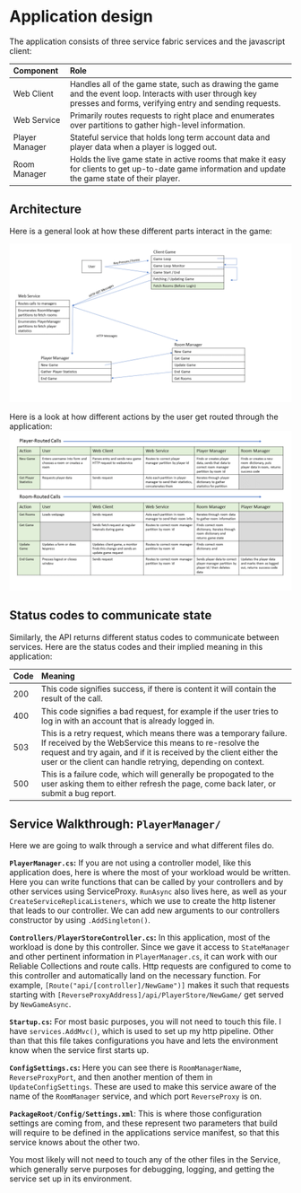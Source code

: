 # Application design

The application consists of three service fabric services and the javascript client:

| Component | Role |
| :--- | :--- |
| Web Client | Handles all of the game state, such as drawing the game and the event loop. Interacts with user through key presses and forms, verifying entry and sending requests. |
| Web Service | Primarily routes requests to right place and enumerates over partitions to gather high-level information. |
| Player Manager | Stateful service that holds long term account data and player data when a player is logged out. |
| Room Manager | Holds the live game state in active rooms that make it easy for clients to get up-to-date game information and update the game state of their player. |

## Architecture
Here is a general look at how these different parts interact in the game:

![Architecture Diagram][architecture]

Here is a look at how different actions by the user get routed through the application:
![Route Diagram][route]

## Status codes to communicate state

Similarly, the API returns different status codes to communicate between services. Here are the status codes and their implied meaning in this application:

| Code | Meaning |
| --- | :--- |
| 200 | This code signifies success, if there is content it will contain the result of the call. |
| 400 | This code signifies a bad request, for example if the user tries to log in with an account that is already logged in. |
| 503 | This is a retry request, which means there was a temporary failure. If received by the WebService this means to re-resolve the request and try again, and if it is received by the client either the user or the client can handle retrying, depending on context. |
| 500 | This is a failure code, which will generally be propogated to the user asking them to either refresh the page, come back later, or submit a bug report. |

## Service Walkthrough: `PlayerManager/`

Here we are going to walk through a service and what different files do.

**`PlayerManager.cs`:** If you are not using a controller model, like this application does, here is where the most of your workload would be written. Here you can write functions that can be called by your controllers and by other services using ServiceProxy. `RunAsync` also lives here, as well as your `CreateServiceReplicaListeners`, which we use to create the http listener that leads to our controller. We can add new arguments to our controllers constructor by using `.AddSingleton()`.

**`Controllers/PlayerStoreController.cs`:** In this application, most of the workload is done by this controller. Since we gave it access to `StateManager` and other pertinent information in `PlayerManager.cs`, it can work with our Reliable Collections and route calls. Http requests are configured to come to this controller and automatically land on the necessary function. For example, `[Route("api/[controller]/NewGame")]` makes it such that requests starting with `[ReverseProxyAddress]/api/PlayerStore/NewGame/` get served by `NewGameAsync`.

**`Startup.cs`:** For most basic purposes, you will not need to touch this file. I have `services.AddMvc()`, which is used to set up my http pipeline. Other than that this file takes configurations you have and lets the environment know when the service first starts up.

**`ConfigSettings.cs`:** Here you can see there is `RoomManagerName`, `ReverseProxyPort`, and then another mention of them in `UpdateConfigSettings`. These are used to make this service aware of the name of the `RoomManager` service, and which port `ReverseProxy` is on.

**`PackageRoot/Config/Settings.xml`**: This is where those configuration settings are coming from, and these represent two parameters that build will require to be defined in the applications service manifest, so that this service knows about the other two.

You most likely will not need to touch any of the other files in the Service, which generally serve purposes for debugging, logging, and getting the service set up in its environment.

[architecture]: ../docs/media/architecture.png
[route]: ../docs/media/routes.png
